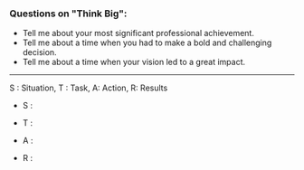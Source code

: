 ### Questions on "Think Big":

-   Tell me about your most significant professional achievement.
-   Tell me about a time when you had to make a bold and challenging decision.
-   Tell me about a time when your vision led to a great impact.

<hr/>

S : Situation, T : Task, A: Action, R: Results

-   S : 
    
-   T : 
    
-   A : 
    
-   R : 
    